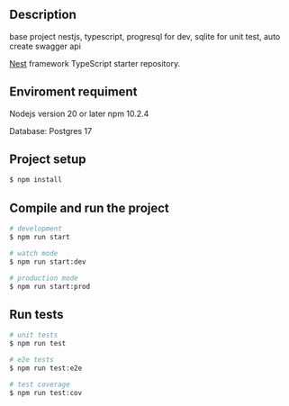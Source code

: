 ## Description

base project nestjs, typescript, progresql for dev, sqlite for unit test, auto create swagger api

[Nest](https://github.com/nestjs/nest) framework TypeScript starter repository.

## Enviroment requiment
Nodejs version 20 or later
npm 10.2.4

Database: Postgres 17

## Project setup

```bash
$ npm install
```

## Compile and run the project

```bash
# development
$ npm run start

# watch mode
$ npm run start:dev

# production mode
$ npm run start:prod
```

## Run tests

```bash
# unit tests
$ npm run test

# e2e tests
$ npm run test:e2e

# test coverage
$ npm run test:cov
```


